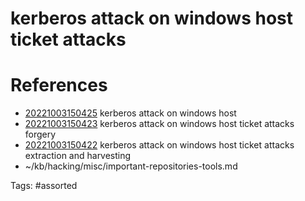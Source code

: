# kerberos attack on windows host ticket attacks

# References
- [20221003150425](/zet/20221003150425/) kerberos attack on windows host
- [20221003150423](/zet/20221003150423/) kerberos attack on windows host ticket attacks forgery
- [20221003150422](/zet/20221003150422/) kerberos attack on windows host ticket attacks extraction and harvesting
- ~/kb/hacking/misc/important-repositories-tools.md

Tags:
    #assorted

